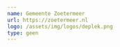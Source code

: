 ```yaml
---
name: Gemeente Zoetermeer
url: https://zoetermeer.nl
logo: /assets/img/logos/deplek.png
type: geen
---
```

